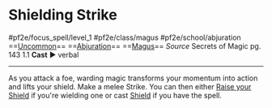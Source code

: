 # Shielding Strike
#pf2e/focus_spell/level_1 #pf2e/class/magus #pf2e/school/abjuration 
==[Uncommon](../../../rules/traits/uncommon.md)== ==[Abjuration](../../../rules/traits/abjuration.md)== ==[Magus](../../../Traits/Magus.md)==
*Source* Secrets of Magic pg. 143 1.1
**Cast** ► verbal

---
As you attack a foe, warding magic transforms your momentum into action and lifts your shield. Make a melee Strike. You can then either [Raise your Shield](Raise%20Shield) if you're wielding one or cast [Shield](../../Arcane_Tradition/Cantrips/Shield.md) if you have the spell.